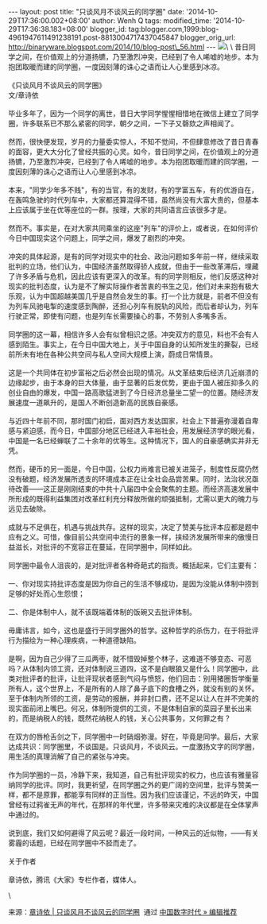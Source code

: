 --- layout: post title: "只谈风月不谈风云的同学圈" date:
'2014-10-29T17:36:00.002+08:00' author: Wenh Q tags: modified\_time:
'2014-10-29T17:36:38.183+08:00' blogger\_id:
tag:blogger.com,1999:blog-4961947611491238191.post-8813004717437045847
blogger\_orig\_url:
http://binaryware.blogspot.com/2014/10/blog-post\_56.html ---
![](https://images-blogger-opensocial.googleusercontent.com/gadgets/proxy?url=http%3A%2F%2Fmmbiz.qpic.cn%2Fmmbiz%2FE6ME5dOJ0ooELic25lhEPt6VUSKbPWB4UuGKECXeibHMU4HXZicia4rBcqJyADicVsC406EGS7TwQrOe9XQfpL8BbgA%2F640%3Ftp%3Dwebp&container=blogger&gadget=a&rewriteMime=image%2F*)\
\
昔日同学之间，在价值观上的分道扬镳，乃至激烈冲突，已经到了令人唏嘘的地步。本为抱团取暖而建的同学圈，一度因刻薄的诛心之语而让人心里感到冰凉。\
\
《只谈风月不谈风云的同学圈》\
文/章诗依\
\
毕业多年了，因为一个同学的离世，昔日大学同学惺惺相惜地在微信上建立了同学圈，许多联系已不那么紧密的同学，朝夕之间，一下子又磬欬之声相闻了。\
\
然而，很快便发现，岁月的力量委实惊人，不知不觉间，不但肆意修改了昔日青春的面容，更大大分化了曾经共振的心灵。如今，昔日同学之间，在价值观上的分道扬镳，乃至激烈冲突，已经到了令人唏嘘的地步。本为抱团取暖而建的同学圈，一度因刻薄的诛心之语而让人心里感到冰凉。\
\
本来，"同学少年多不贱"，有的当官，有的发财，有的学富五车，有的优游自在，在轰鸣急驶的时代列车中，大家都还算混得不错，虽然尚没有大富大贵的，但基本上应该属于坐在优等座位的一群。按理，大家的共同语言应该很多才是。\
\
然而不。事实是，在对大家共同乘坐的这座"列车"的评价上，或者说，在如何评价今日中国现实这个问题上，同学之间，爆发了剧烈的冲突。\
\
冲突的具体起源，是有的同学对现实中的社会、政治问题如多年前一样，继续采取批判的立场，他们认为，中国经济虽然取得骄人成就，但由于一些改革滞后，埋藏了许多矛盾与危机，因此应该有更深入的改革。有的同学则相反，他们反感这种对现实的批判态度，认为是不了解实际操作者苦衷的书生之见，他们对未来抱有极大乐观，认为中国超越美国几乎是自然会发生的事。打一个比方就是，前者不但没有为列车风驰电掣的速度感到陶醉，还担心列车有脱轨的风险，而后者却认为，列车行驶正常，即使有问题，也是列车长需要操心的事，不劳别人多嘴多舌。\
\
同学圈的这一幕，相信许多人会有似曾相识之感。冲突双方的意见，料也不会有人感到陌生。事实上，在今日中国大地上，关于中国自身的认知所发生的撕裂，已经前所未有地在各种公共空间与私人空间大规模上演，蔚成日常情景。\
\
这是一个共同体在初步富裕之后必然会出现的情况。从文革结束后经济几近崩溃的边缘起步，由于本身的巨大体量，由于显著的后发优势，更由于国人被压抑多久的创业自由的爆发，中国一路高歌猛进到了今日经济总量坐二望一的位置。随经济发展速度一道飙升的，是国人不断创造新高的民族自豪感。\
\
与近四十年前不同，那时国门初启，面对西方发达国家，社会上下普遍弥漫着自卑感与紧迫感，而今日，中国部分地区已经进入丰裕社会，用发展经济学的眼光看，中国是一名已经蝉联了二十余年的优等生。这种情况下，国人的自豪感确实并非无凭。\
\
然而，硬币的另一面是，今日中国，公权力尚难言已被关进笼子，制度性反腐仍然没有破题，经济发展所透支的环境成本正在让全社会品尝苦果。同时，法治状况亟待改善——这正是刚刚结束的中共十八届四中全会聚焦的主题。而经济高速发展中所形成的既得利益集团对改革红利充分释放所做的顽强抵制，尤需以更大的魄力与远见去破除。\
\
成就与不足俱在，机遇与挑战共存。这样的现实，决定了赞美与批评本应都是题中应有之义。可惜，像目前公共空间中流行的景象一样，挟经济发展所带来的傲慢日益滋长，对批评的不宽容正在蔓延，在同学圈中，同样如此。\
\
同学圈中最令人沮丧的，是对批评者各种奇葩式的指责。概括起来，它们主要有：\
\
一、你对现实持批评态度是因为你自己的生活不够成功，是因为没能从体制中捞到足够的好处而心生怨恨；\
\
二、你是体制中人，就不该既端着体制的饭碗又去批评体制。\
\
毋庸讳言，如今，这也是盛行于同学圈外的哲学。这种哲学的杀伤力，在于将批评行为描绘为一种心理疾病，一种道德缺陷。\
\
是啊，因为自己少得了三瓜两枣，就不惜毁掉整个林子，这难道不够变态、可恶吗？从体制内领工资，还对体制说三道四，这不是白眼狼又是什么！同学圈中，此类对批评者的批评，让批评现状者感到气闷与愤怒，他们回击：别用猪圈哲学衡量所有人，这个世界上，不是所有的人除了鼻子底下的食槽之外，就没有别的关怀。至于体制内所领的工资，是劳动的报酬，并非封口费，还不足以让人在并不完美的现实面前闭上嘴巴。何况，体制所提供的工资，不是体制自家的菜园子里长出来的，而是纳税人的钱，既然花纳税人的钱，关心公共事务，又何罪之有？\
\
在双方的唇枪舌剑之下，同学圈中一时硝烟弥漫。好在，毕竟是同学。最后，大家达成共识：同学圈里，不谈国是。只谈风月，不谈风云。一度激扬文字的同学圈，用生活的真理消解了自己的紧张与冲突。\
\
作为同学圈的一员，冷静下来，我知道，自己有批评现实的权力，也应该有雅量容纳同学的批评。同时，我更祈望，在同学圈之外的更广阔的空间里，批评与赞美一样，都不是原罪，都能享有同样的正当性。因为我们应该谨记，不远的昨天，中国曾经有过鸦雀无声的年代，在那样的年代里，许多带来灾难的决议都是在全体掌声中通过的。\
\
说到底，我们又如何避得了风云呢？最近一段时间，一种风云的近似物，——有关雾霾的话题，已经在同学圈中不胫而走了。\
\
关于作者\
\
章诗依，腾讯《大家》专栏作者，媒体人。
<div>

\

</div>

<div>

来源：[章诗依 |
只谈风月不谈风云的同学圈](http://feedproxy.google.com/~r/chinagfwblog/~3/QGDk6ONdKHI/)  通过 [中国数字时代
»
编辑推荐](http://pipes.yahoo.com/pipes/pipe.info?_id=4ebbe79f06d4342d785a0cab9913dc0c)

</div>
